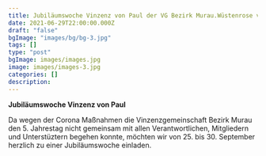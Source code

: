 ```yaml
---
title: Jubiläumswoche Vinzenz von Paul der VG Bezirk Murau.Wüstenrose von 25. bis 30. September 2021
date: 2021-06-29T22:00:00.000Z
draft: "false"
bgImage: "images/bg/bg-3.jpg"
tags: []
type: "post"
bgImage: images/images.jpg
image: images/images-3.jpg
categories: []
description:  
---
```

**Jubiläumswoche Vinzenz von Paul**

Da wegen der Corona Maßnahmen  die Vinzenzgemeinschaft Bezirk Murau den 5. Jahrestag nicht gemeinsam mit allen Verantwortlichen, Mitgliedern und Unterstüztern begehen konnte, möchten wir von 25. bis 30. September herzlich zu einer Jubiläumswoche einladen.